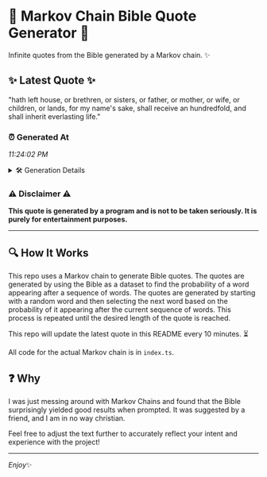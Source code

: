 # 📖 Markov Chain Bible Quote Generator 📖

Infinite quotes from the Bible generated by a Markov chain. ✨

## ✨ Latest Quote ✨
"hath left house, or brethren, or sisters, or father, or mother, or wife, or children, or lands, for my name's sake, shall receive an hundredfold, and shall inherit everlasting life."

### ⏰ Generated At
*11:24:02 PM*

<details>
    <summary>🛠️ Generation Details</summary>
    <p>
        <strong>🌱 Seed:</strong> hath<br>
        <strong>🔄 Iterations:</strong> 29<br>
        <strong>📜 Context History:</strong><br>[ hath ]: left<br>[ hath, left ]: house,<br>[ hath, left, house, ]: or<br>[ hath, left, house,, or ]: brethren,<br>[ hath, left, house,, or, brethren, ]: or<br>[ hath, left, house,, or, brethren,, or ]: sisters,<br>[ left, house,, or, brethren,, or, sisters, ]: or<br>[ house,, or, brethren,, or, sisters,, or ]: father,<br>[ or, brethren,, or, sisters,, or, father, ]: or<br>[ brethren,, or, sisters,, or, father,, or ]: mother,<br>[ or, sisters,, or, father,, or, mother, ]: or<br>[ sisters,, or, father,, or, mother,, or ]: wife,<br>[ or, father,, or, mother,, or, wife, ]: or<br>[ father,, or, mother,, or, wife,, or ]: children,<br>[ or, mother,, or, wife,, or, children, ]: or<br>[ mother,, or, wife,, or, children,, or ]: lands,<br>[ or, wife,, or, children,, or, lands, ]: for<br>[ wife,, or, children,, or, lands,, for ]: my<br>[ or, children,, or, lands,, for, my ]: name's<br>[ children,, or, lands,, for, my, name's ]: sake,<br>[ or, lands,, for, my, name's, sake, ]: shall<br>[ lands,, for, my, name's, sake,, shall ]: receive<br>[ for, my, name's, sake,, shall, receive ]: an<br>[ my, name's, sake,, shall, receive, an ]: hundredfold,<br>[ name's, sake,, shall, receive, an, hundredfold, ]: and<br>[ sake,, shall, receive, an, hundredfold,, and ]: shall<br>[ shall, receive, an, hundredfold,, and, shall ]: inherit<br>[ receive, an, hundredfold,, and, shall, inherit ]: everlasting<br>[ an, hundredfold,, and, shall, inherit, everlasting ]: life.<br>
    </p>
</details>

### ⚠️ Disclaimer ⚠️
**This quote is generated by a program and is not to be taken seriously. It is purely for entertainment purposes.**

---

## 🔍 How It Works

This repo uses a Markov chain to generate Bible quotes. The quotes are generated by using the Bible as a dataset to find the probability of a word appearing after a sequence of words. The quotes are generated by starting with a random word and then selecting the next word based on the probability of it appearing after the current sequence of words. This process is repeated until the desired length of the quote is reached.

This repo will update the latest quote in this README every 10 minutes. ⏳

All code for the actual Markov chain is in `index.ts`.

## ❓ Why

I was just messing around with Markov Chains and found that the Bible surprisingly yielded good results when prompted. 
It was suggested by a friend, and I am in no way christian.

Feel free to adjust the text further to accurately reflect your intent and experience with the project!

---

*Enjoy*✨

